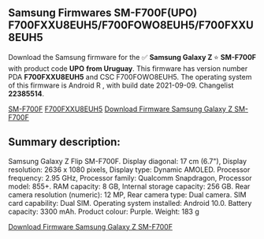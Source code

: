 <h2>Samsung Firmwares SM-F700F(UPO) F700FXXU8EUH5/F700FOWO8EUH5/F700FXXU8EUH5</h2>
Download the Samsung firmware for the ✅ <strong>Samsung Galaxy Z </strong> ⭐ <strong>SM-F700F</strong> with product code <strong>UPO</strong> <strong> from Uruguay</strong>. This firmware has version number PDA <strong>F700FXXU8EUH5</strong> and CSC F700FOWO8EUH5. The operating system of this firmware is Android R , with build date 2021-09-09. Changelist <strong>22385514</strong>.


[SM-F700F](https://samfirm.shop/samsung/model/SM-F700F)
[F700FXXU8EUH5](https://samfirm.shop/samsung/pda/F700FXXU8EUH5)
[Download Firmware Samsung Galaxy Z SM-F700F](https://samfirm.shop/samsung/firmware/454582)
<h2>Summary description:</h2>
<p>Samsung Galaxy Z Flip SM-F700F. Display diagonal: 17 cm (6.7"), Display resolution: 2636 x 1080 pixels, Display type: Dynamic AMOLED. Processor frequency: 2.95 GHz, Processor family: Qualcomm Snapdragon, Processor model: 855+. RAM capacity: 8 GB, Internal storage capacity: 256 GB. Rear camera resolution (numeric): 12 MP, Rear camera type: Dual camera. SIM card capability: Dual SIM. Operating system installed: Android 10.0. Battery capacity: 3300 mAh. Product colour: Purple. Weight: 183 g</p>


[Download Firmware Samsung Galaxy Z SM-F700F](https://samfirm.shop/samsung/firmware/454582)

